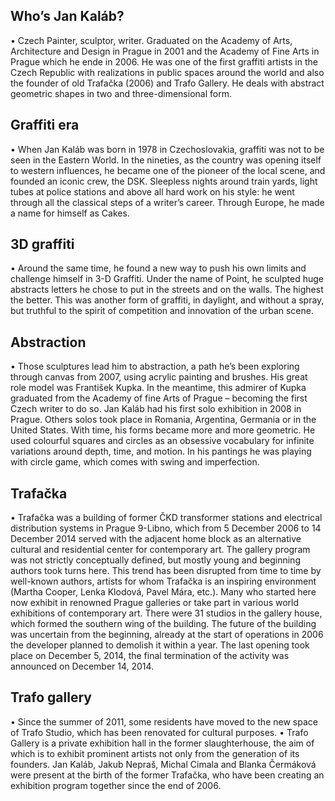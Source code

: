 ## Who’s Jan Kaláb?
•	Czech Painter, sculptor, writer. 
Graduated on the Academy of Arts, Architecture and Design in Prague in 2001 and the Academy of Fine Arts in Prague which he ende in 2006. 
He was one of the first graffiti artists in the Czech Republic with realizations in public spaces around the world and also the founder of old Trafačka (2006) and Trafo Gallery.
He deals with abstract geometric shapes in two and three-dimensional form.

## Graffiti era
•	When Jan Kaláb was born in 1978 in Czechoslovakia, graffiti was not to be seen in the Eastern World. In the nineties, as the country was opening itself to western influences, he became one of the pioneer of the local scene, and founded an iconic crew, the DSK. Sleepless nights around train yards, light tubes at police stations and above all hard work on his style: he went through all the classical steps of a writer’s career. Through Europe, he made a name for himself as Cakes. 

## 3D graffiti
•	Around the same time, he found a new way to push his own limits and challenge himself in 3-D Graffiti. Under the name of Point, he sculpted huge abstracts letters he chose to put in the streets and on the walls. The highest the better. This was another form of graffiti, in daylight, and without a spray, but truthful to the spirit of competition and innovation of the urban scene.

## Abstraction
•	Those sculptures lead him to abstraction, a path he’s been exploring through canvas from 2007, using acrylic painting and brushes. 
His great role model was František Kupka. In the meantime, this admirer of Kupka graduated from the Academy of fine Arts of Prague – becoming the first Czech writer to do so. Jan Kaláb had his first solo exhibition in 2008 in Prague. Others solos took place in Romania, Argentina, Germania or in the United States. With time, his forms became more and more geometric. He used colourful squares and circles as an obsessive vocabulary for infinite variations around depth, time, and motion. In his pantings he was playing with circle game, which comes with swing and imperfection. 

## Trafačka
•	Trafačka was a building of former ČKD transformer stations and electrical distribution systems in Prague 9-Libno, which from 5 December 2006 to 14 December 2014 served with the adjacent home block as an alternative cultural and residential center for contemporary art.
The gallery program was not strictly conceptually defined, but mostly young and beginning authors took turns here. This trend has been disrupted from time to time by well-known authors, artists for whom Trafačka is an inspiring environment (Martha Cooper, Lenka Klodová, Pavel Mára, etc.). Many who started here now exhibit in renowned Prague galleries or take part in various world exhibitions of contemporary art. There were 31 studios in the gallery house, which formed the southern wing of the building.
The future of the building was uncertain from the beginning, already at the start of operations in 2006 the developer planned to demolish it within a year.
The last opening took place on December 5, 2014, the final termination of the activity was announced on December 14, 2014.

## Trafo gallery
•	Since the summer of 2011, some residents have moved to the new space of Trafo Studio, which has been renovated for cultural purposes.
•	Trafo Gallery is a private exhibition hall in the former slaughterhouse, the aim of which is to exhibit prominent artists not only from the generation of its founders. Jan Kaláb, Jakub Nepraš, Michal Cimala and Blanka Čermáková were present at the birth of the former Trafačka, who have been creating an exhibition program together since the end of 2006.
